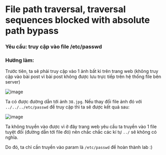 # File path traversal, traversal sequences blocked with absolute path bypass

### Yêu cầu: truy cập vào file /etc/passwd

### Hướng làm: 

Trước tiên, ta sẽ phải truy cập vào 1 ảnh bất kì trên trang web (không truy cập vào bài post vì bài post không được lưu trực tiếp trên hệ thống file bên server)

![image](https://user-images.githubusercontent.com/72268643/157152810-c0c3d444-35b1-4909-8c71-c509e520246c.png)

Ta có được đường dẫn tới ảnh `38.jpg`. Nếu thay đổi file ảnh đó với `../../../etc/passwd` để truy cập thì ta sẽ được kết quả sau:

![image](https://user-images.githubusercontent.com/72268643/157153020-d628c0f8-030b-44fb-b55c-2ed02eeb0889.png)

Ta không truyền vào được vì ở đây trang web yêu cầu ta truyền vào 1 file tuyệt đối (đường dẫn tới file đó) nên chắc chắc các kí tự `../` sẽ không có nghĩa.

Do đó, ta chỉ cần truyền vào param là `/etc/passwd` để hoàn thành lab :)
